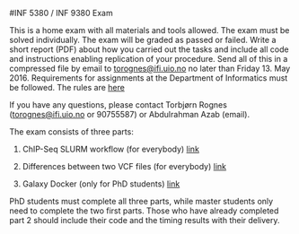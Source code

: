 #INF 5380 / INF 9380 Exam

This is a home exam with all materials and tools allowed. The exam must be solved individually. The exam will be graded as passed or failed.
Write a short report (PDF) about how you carried out the tasks and include all code and instructions enabling replication of your procedure. Send all of this in a compressed file by email to torognes@ifi.uio.no no later than Friday 13. May 2016.
Requirements for assignments at the Department of Informatics must be followed. The rules are [here](http://www.mn.uio.no/ifi/english/studies/admin/mandatory-assignments/index.html)

If you have any questions, please contact Torbjørn Rognes (torognes@ifi.uio.no or 90755587) or Abdulrahman Azab (email).

The exam consists of three parts:

1. ChIP-Seq SLURM workflow (for everybody) [link](https://github.com/torognes/inf9380/new/master/exam/chipseq-slurm.md)

2. Differences between two VCF files (for everybody) [link](https://github.com/torognes/inf9380/new/master/exam/compare-two-vcf-files.md)

3. Galaxy Docker (only for PhD students) [link](https://github.com/torognes/inf9380/new/master/exam/galaxy_docker.md)

PhD students must complete all three parts, while master students only need to complete the two first parts. Those who have already completed part 2 should include their code and the timing results with their delivery.
